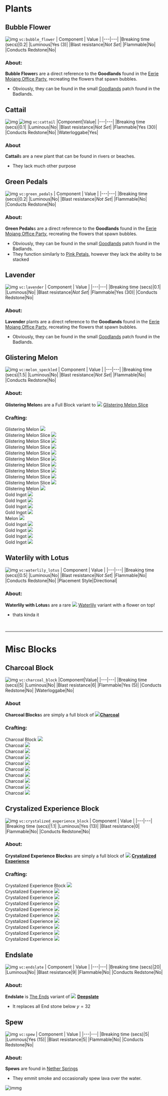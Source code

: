 # Plants

## Bubble Flower

![img](../ass-sets/blocks/bubble_flower.png)
`vc:bubble_flower`
| Component | Value |
|---|---|
|Breaking time (secs)|0.2|
|Luminous|Yes (3)|
|Blast resistance|_Not Set_|
|Flammable|No|
|Conducts Redstone|No|

### About:
**Bubble Flower**s are a direct reference to the **Goodlands** found in the [Eerie Mojang Office Party](https://minecraft.wiki/w/Eerie_Mojang_Office_Party), recreating the flowers that spawn bubbles.
- Obviously, they can be found in the small [Goodlands](/features.html#goodlands) patch found in the Badlands.

## Cattail

![img](../ass-sets/items/cattails.png)
![img](../ass-sets/blocks/cattail.png)
`vc:cattail`
|Component|Value|
|---|---|
|Breaking time (secs)|0.1|
|Luminous|No|
|Blast resistance|_Not Set_|
|Flammable|Yes (30)|
|Conducts Redstone|No|
|Waterloggabe|Yes|

### About
**Cattail**s are a new plant that can be found in rivers or beaches.
- They lack much other purpose

## Green Pedals

![img](../ass-sets/blocks/green_pedals.png)
`vc:green_pedals`
| Component | Value |
|---|---|
|Breaking time (secs)|0.2|
|Luminous|No|
|Blast resistance|_Not Set_|
|Flammable|No|
|Conducts Redstone|No|

### About:
**Green Pedals**s are a direct reference to the **Goodlands** found in the [Eerie Mojang Office Party](https://minecraft.wiki/w/Eerie_Mojang_Office_Party), recreating the flowers that spawn bubbles.
- Obviously, they can be found in the small [Goodlands](/features.html#goodlands) patch found in the Badlands.
- They function similarly to [Pink Petals](https://minecraft.wiki/w/Pink_Pedals), however they lack the ability to be stacked


## Lavender

![img](../ass-sets/blocks/lavender.png)
`vc:lavender`
| Component | Value |
|---|---|
|Breaking time (secs)|0.1|
|Luminous|No|
|Blast resistance|_Not Set_|
|Flammable|Yes (30)|
|Conducts Redstone|No|

### About:
**Lavender** plants are a direct reference to the **Goodlands** found in the [Eerie Mojang Office Party](https://minecraft.wiki/w/Eerie_Mojang_Office_Party), recreating the flowers that spawn bubbles.
- Obviously, they can be found in the small [Goodlands](/features.html#goodlands) patch found in the Badlands.

## Glistering Melon

![img](../ass-sets/blocks/melon_speckled.png)
`vc:melon_speckled`
| Component | Value |
|---|---|
|Breaking time (secs)|1.5|
|Luminous|No|
|Blast resistance|_Not Set_|
|Flammable|No|
|Conducts Redstone|No|

### About:
**Glistering Melon**s are a Full Block variant to <img src="https://minecraft.wiki/images/Glistering_Melon_Slice_JE3_BE2.png" class="inline-img"/> [Glistering Melon Slice](https://minecraft.wiki/w/Glistering_Melon_Slice)

### Crafting:

<div class="crafting-background">
    <div class="item-result"> <span class="c-tooltip-text">Glistering Melon</span> <img src="../ass-sets/blocks/melon_speckled.png"/> </div>
  <div class="crafting-grid">
    <div class="crafting-grid-item"> <span class="c-tooltip-text">Glistering Melon Slice</span> <img src="https://minecraft.wiki/images/Glistering_Melon_Slice_JE3_BE2.png?44715"/> </div>
    <div class="crafting-grid-item"> <span class="c-tooltip-text">Glistering Melon Slice</span> <img src="https://minecraft.wiki/images/Glistering_Melon_Slice_JE3_BE2.png?44715"/> </div>
    <div class="crafting-grid-item"> <span class="c-tooltip-text">Glistering Melon Slice</span> <img src="https://minecraft.wiki/images/Glistering_Melon_Slice_JE3_BE2.png?44715"/> </div>
    <div class="crafting-grid-item"> <span class="c-tooltip-text">Glistering Melon Slice</span> <img src="https://minecraft.wiki/images/Glistering_Melon_Slice_JE3_BE2.png?44715"/> </div>
    <div class="crafting-grid-item"> <span class="c-tooltip-text">Glistering Melon Slice</span> <img src="https://minecraft.wiki/images/Glistering_Melon_Slice_JE3_BE2.png?44715"/> </div>
    <div class="crafting-grid-item"> <span class="c-tooltip-text">Glistering Melon Slice</span> <img src="https://minecraft.wiki/images/Glistering_Melon_Slice_JE3_BE2.png?44715"/> </div>
    <div class="crafting-grid-item"> <span class="c-tooltip-text">Glistering Melon Slice</span> <img src="https://minecraft.wiki/images/Glistering_Melon_Slice_JE3_BE2.png?44715"/> </div>
    <div class="crafting-grid-item"> <span class="c-tooltip-text">Glistering Melon Slice</span> <img src="https://minecraft.wiki/images/Glistering_Melon_Slice_JE3_BE2.png?44715"/> </div>
    <div class="crafting-grid-item"> <span class="c-tooltip-text">Glistering Melon Slice</span> <img src="https://minecraft.wiki/images/Glistering_Melon_Slice_JE3_BE2.png?44715"/> </div>
  </div>
</div>
<div class="crafting-background">
    <div class="item-result"> <span class="c-tooltip-text">Glistering Melon</span> <img src="../ass-sets/blocks/melon_speckled.png"/> </div>
  <div class="crafting-grid">
    <div class="crafting-grid-item"> <span class="c-tooltip-text">Gold Ingot</span> <img src="https://minecraft.wiki/images/Gold_Ingot_JE4_BE2.png?80cd6"/> </div>
    <div class="crafting-grid-item"> <span class="c-tooltip-text">Gold Ingot</span> <img src="https://minecraft.wiki/images/Gold_Ingot_JE4_BE2.png?80cd6"/> </div>
    <div class="crafting-grid-item"> <span class="c-tooltip-text">Gold Ingot</span> <img src="https://minecraft.wiki/images/Gold_Ingot_JE4_BE2.png?80cd6"/> </div>
    <div class="crafting-grid-item"> <span class="c-tooltip-text">Gold Ingot</span> <img src="https://minecraft.wiki/images/Gold_Ingot_JE4_BE2.png?80cd6"/> </div>
    <div class="crafting-grid-item"> <span class="c-tooltip-text">Melon</span> <img src="https://minecraft.wiki/images/Melon_JE2_BE2.png"/> </div>
    <div class="crafting-grid-item"> <span class="c-tooltip-text">Gold Ingot</span> <img src="https://minecraft.wiki/images/Gold_Ingot_JE4_BE2.png?80cd6"/> </div>
    <div class="crafting-grid-item"> <span class="c-tooltip-text">Gold Ingot</span> <img src="https://minecraft.wiki/images/Gold_Ingot_JE4_BE2.png?80cd6"/> </div>
    <div class="crafting-grid-item"> <span class="c-tooltip-text">Gold Ingot</span> <img src="https://minecraft.wiki/images/Gold_Ingot_JE4_BE2.png?80cd6"/> </div>
    <div class="crafting-grid-item"> <span class="c-tooltip-text">Gold Ingot</span> <img src="https://minecraft.wiki/images/Gold_Ingot_JE4_BE2.png?80cd6"/> </div>
  </div>
</div>

## Waterlily with Lotus

![img](../ass-sets/blocks/waterlily_lotus.png)
`vc:waterlily_lotus`
| Component | Value |
|---|---|
|Breaking time (secs)|0.5|
|Luminous|No|
|Blast resistance|_Not Set_|
|Flammable|No|
|Conducts Redstone|No|
|Placement Style|Directional|

### About:
**Waterlily with Lotus**s are a rare <img src="https://minecraft.wiki/images/Invicon_Lily_Pad.png" class="inline-img"/> [Waterlily](https://minecraft.wiki/w/Waterlily) variant with a flower on top!
- thats kinda it
<br>

---

# Misc Blocks

## Charcoal Block

![img](../ass-sets/blocks/charcoal_block.png)
`vc:charcoal_block`
|Component|Value|
|---|---|
|Breaking time (secs)|5|
|Luminous|No|
|Blast resistance|6|
|Flammable|Yes (5)|
|Conducts Redstone|No|
|Waterloggabe|No|

### About
**Charcoal Blocks**s are simply a full block of <img src="https://minecraft.wiki/images/Charcoal_JE4_BE4.png" class="inline-img"/>[**Charcoal**](https://minecraft.wiki/w/Charcoal)

### Crafting:

<div class="crafting-background">
    <div class="item-result"> <span class="c-tooltip-text">Charcoal Block</span> <img src="../ass-sets/blocks/charcoal_block.png"/> </div>
  <div class="crafting-grid">
    <div class="crafting-grid-item"> <span class="c-tooltip-text">Charcoal</span> <img src="https://minecraft.wiki/images/Charcoal_JE4_BE4.png"/> </div>
    <div class="crafting-grid-item"> <span class="c-tooltip-text">Charcoal</span> <img src="https://minecraft.wiki/images/Charcoal_JE4_BE4.png"/> </div>
    <div class="crafting-grid-item"> <span class="c-tooltip-text">Charcoal</span> <img src="https://minecraft.wiki/images/Charcoal_JE4_BE4.png"/> </div>
    <div class="crafting-grid-item"> <span class="c-tooltip-text">Charcoal</span> <img src="https://minecraft.wiki/images/Charcoal_JE4_BE4.png"/> </div>
    <div class="crafting-grid-item"> <span class="c-tooltip-text">Charcoal</span> <img src="https://minecraft.wiki/images/Charcoal_JE4_BE4.png"/> </div>
    <div class="crafting-grid-item"> <span class="c-tooltip-text">Charcoal</span> <img src="https://minecraft.wiki/images/Charcoal_JE4_BE4.png"/> </div>
    <div class="crafting-grid-item"> <span class="c-tooltip-text">Charcoal</span> <img src="https://minecraft.wiki/images/Charcoal_JE4_BE4.png"/> </div>
    <div class="crafting-grid-item"> <span class="c-tooltip-text">Charcoal</span> <img src="https://minecraft.wiki/images/Charcoal_JE4_BE4.png"/> </div>
    <div class="crafting-grid-item"> <span class="c-tooltip-text">Charcoal</span> <img src="https://minecraft.wiki/images/Charcoal_JE4_BE4.png"/> </div>
  </div>
</div>


## Crystalized Experience Block

![img](../ass-sets/blocks/crystalized_experience_block.png)
`vc:crystalized_experience_block`
| Component | Value |
|---|---|
|Breaking time (secs)|1.1|
|Luminous|Yes (13)|
|Blast resistance|0|
|Flammable|No|
|Conducts Redstone|No|

### About:
**Crystalized Experience Blocks**s are simply a full block of <img src="../ass-sets/items/crystalized_experience.png" class="inline-img"/> [**Crystalized Experience**](/items/misc.html#crystalized-experience)

### Crafting:

<div class="crafting-background">
    <div class="item-result"> <span class="c-tooltip-text">Crystalized Experience Block</span> <img src="../ass-sets/blocks/crystalized_experience_block.png"/> </div>
  <div class="crafting-grid">
    <div class="crafting-grid-item"> <span class="c-tooltip-text">Crystalized Experience</span> <img src="../ass-sets/items/crystalized_experience.png"/> </div>
    <div class="crafting-grid-item"> <span class="c-tooltip-text">Crystalized Experience</span> <img src="../ass-sets/items/crystalized_experience.png"/> </div>
    <div class="crafting-grid-item"> <span class="c-tooltip-text">Crystalized Experience</span> <img src="../ass-sets/items/crystalized_experience.png"/> </div>
    <div class="crafting-grid-item"> <span class="c-tooltip-text">Crystalized Experience</span> <img src="../ass-sets/items/crystalized_experience.png"/> </div>
    <div class="crafting-grid-item"> <span class="c-tooltip-text">Crystalized Experience</span> <img src="../ass-sets/items/crystalized_experience.png"/> </div>
    <div class="crafting-grid-item"> <span class="c-tooltip-text">Crystalized Experience</span> <img src="../ass-sets/items/crystalized_experience.png"/> </div>
    <div class="crafting-grid-item"> <span class="c-tooltip-text">Crystalized Experience</span> <img src="../ass-sets/items/crystalized_experience.png"/> </div>
    <div class="crafting-grid-item"> <span class="c-tooltip-text">Crystalized Experience</span> <img src="../ass-sets/items/crystalized_experience.png"/> </div>
    <div class="crafting-grid-item"> <span class="c-tooltip-text">Crystalized Experience</span> <img src="../ass-sets/items/crystalized_experience.png"/> </div>
  </div>
</div>

## Endslate

![img](../ass-sets/blocks/endslate.png)
`vc:endslate`
| Component | Value |
|---|---|
|Breaking time (secs)|20|
|Luminous|No|
|Blast resistance|9|
|Flammable|No|
|Conducts Redstone|No|

### About:
**Endslate** is [The Ends](https://minecraft.wiki/w/The_End) variant of <img src="https://minecraft.wiki/images/Deepslate_%28UD%29_JE3.png" class="inline-img"/> [**Deepslate**](https://minecraft.wiki/w/Deepslate)
- It replaces all End stone below $y=32$

## Spew

![img](../ass-sets/blocks/spew.png)
`vc:spew`
| Component | Value |
|---|---|
|Breaking time (secs)|5|
|Luminous|Yes (15)|
|Blast resistance|5|
|Flammable|No|
|Conducts Redstone|No|

### About:
**Spews** are found in [Nether Springs](/features.html#nether-springs)
- They emmit smoke and occasionally spew lava over the water.

![immg](../ass-sets/nether_spring.png)